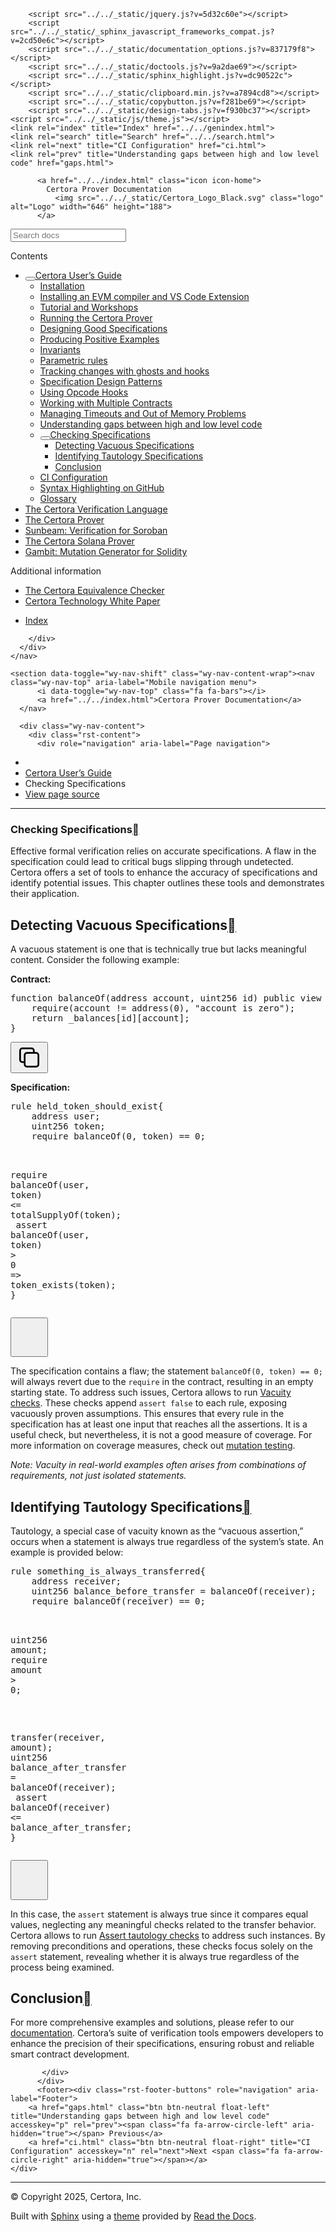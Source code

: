 <!DOCTYPE html><html class="writer-html5" lang="en" data-content_root="../../"><head>
  <meta charset="utf-8"><meta name="viewport" content="width=device-width, initial-scale=1">

  <meta name="viewport" content="width=device-width, initial-scale=1.0">
  <title>Checking Specifications — Certora Prover Documentation 0.0 documentation</title>
      <link rel="stylesheet" type="text/css" href="../../_static/pygments.css?v=80d5e7a1">
      <link rel="stylesheet" type="text/css" href="../../_static/css/theme.css?v=19f00094">
      <link rel="stylesheet" type="text/css" href="../../_static/copybutton.css?v=76b2166b">
      <link rel="stylesheet" type="text/css" href="../../_static/custom.css?v=098d337b">
      <link rel="stylesheet" type="text/css" href="../../_static/sphinx-design.min.css?v=87e54e7c">

  
  <!--[if lt IE 9]>
    <script src="../../_static/js/html5shiv.min.js"></script>
  <![endif]-->
  
        <script src="../../_static/jquery.js?v=5d32c60e"></script>
        <script src="../../_static/_sphinx_javascript_frameworks_compat.js?v=2cd50e6c"></script>
        <script src="../../_static/documentation_options.js?v=837179f8"></script>
        <script src="../../_static/doctools.js?v=9a2dae69"></script>
        <script src="../../_static/sphinx_highlight.js?v=dc90522c"></script>
        <script src="../../_static/clipboard.min.js?v=a7894cd8"></script>
        <script src="../../_static/copybutton.js?v=f281be69"></script>
        <script src="../../_static/design-tabs.js?v=f930bc37"></script>
    <script src="../../_static/js/theme.js"></script>
    <link rel="index" title="Index" href="../../genindex.html">
    <link rel="search" title="Search" href="../../search.html">
    <link rel="next" title="CI Configuration" href="ci.html">
    <link rel="prev" title="Understanding gaps between high and low level code" href="gaps.html"> 
</head>

<body class="wy-body-for-nav"> 
  <div class="wy-grid-for-nav">
    <nav data-toggle="wy-nav-shift" class="wy-nav-side">
      <div class="wy-side-scroll">
        <div class="wy-side-nav-search">

          
          
          <a href="../../index.html" class="icon icon-home">
            Certora Prover Documentation
              <img src="../../_static/Certora_Logo_Black.svg" class="logo" alt="Logo" width="646" height="188">
          </a>
<div role="search">
  <form id="rtd-search-form" class="wy-form" action="../../search.html" method="get">
    <input type="text" name="q" placeholder="Search docs" aria-label="Search docs">
    <input type="hidden" name="check_keywords" value="yes">
    <input type="hidden" name="area" value="default">
  </form>
</div>
        </div><div class="wy-menu wy-menu-vertical" data-spy="affix" role="navigation" aria-label="Navigation menu">
              <p class="caption" role="heading"><span class="caption-text">Contents</span></p>
<ul class="current" aria-expanded="true">
<li class="toctree-l1 current" aria-expanded="true"><a class="reference internal" href="index.html"><button class="toctree-expand" title="Open/close menu"></button>Certora User’s Guide</a><ul class="" aria-expanded="false">
<li class="toctree-l2"><a class="reference internal" href="install.html">Installation</a></li>
<li class="toctree-l2"><a class="reference internal" href="install_evm_compiler.html">Installing an EVM compiler and VS Code Extension</a></li>
<li class="toctree-l2"><a class="reference internal" href="tutorials.html">Tutorial and Workshops</a></li>
<li class="toctree-l2"><a class="reference internal" href="running.html">Running the Certora Prover</a></li>
<li class="toctree-l2"><a class="reference internal" href="properties/index.html">Designing Good Specifications</a></li>
<li class="toctree-l2"><a class="reference internal" href="satisfy.html">Producing Positive Examples</a></li>
<li class="toctree-l2"><a class="reference internal" href="invariants.html">Invariants</a></li>
<li class="toctree-l2"><a class="reference internal" href="parametric.html">Parametric rules</a></li>
<li class="toctree-l2"><a class="reference internal" href="ghosts.html">Tracking changes with ghosts and hooks</a></li>
<li class="toctree-l2"><a class="reference internal" href="patterns/index.html">Specification Design Patterns</a></li>
<li class="toctree-l2"><a class="reference internal" href="opcodes.html">Using Opcode Hooks</a></li>
<li class="toctree-l2"><a class="reference internal" href="multicontract/index.html">Working with Multiple Contracts</a></li>
<li class="toctree-l2"><a class="reference internal" href="out-of-resources/index.html">Managing Timeouts and Out of Memory Problems</a></li>
<li class="toctree-l2"><a class="reference internal" href="gaps.html">Understanding gaps between high and low level code</a></li>
<li class="toctree-l2 current" aria-expanded="true"><a class="reference internal current" href="#" aria-expanded="true"><button class="toctree-expand" title="Open/close menu"></button>Checking Specifications</a><ul>
<li class="toctree-l3"><a class="reference internal" href="#detecting-vacuous-specifications">Detecting Vacuous Specifications</a></li>
<li class="toctree-l3"><a class="reference internal" href="#identifying-tautology-specifications">Identifying Tautology Specifications</a></li>
<li class="toctree-l3"><a class="reference internal" href="#conclusion">Conclusion</a></li>
</ul>
</li>
<li class="toctree-l2"><a class="reference internal" href="ci.html">CI Configuration</a></li>
<li class="toctree-l2"><a class="reference internal" href="github_highlighting.html">Syntax Highlighting on GitHub</a></li>
<li class="toctree-l2"><a class="reference internal" href="glossary.html">Glossary</a></li>
</ul>
</li>
<li class="toctree-l1"><a class="reference internal" href="../cvl/index.html">The Certora Verification Language</a></li>
<li class="toctree-l1"><a class="reference internal" href="../prover/index.html">The Certora Prover</a></li>
<li class="toctree-l1"><a class="reference internal" href="../sunbeam/index.html">Sunbeam: Verification for Soroban</a></li>
<li class="toctree-l1"><a class="reference internal" href="../solana/index.html">The Certora Solana Prover</a></li>
<li class="toctree-l1"><a class="reference internal" href="../gambit/index.html">Gambit: Mutation Generator for Solidity</a></li>
</ul>
<p class="caption" role="heading"><span class="caption-text">Additional information</span></p>
<ul>
<li class="toctree-l1"><a class="reference internal" href="../equiv-check/index.html">The Certora Equivalence Checker</a></li>
<li class="toctree-l1"><a class="reference internal" href="../whitepaper/index.html">Certora Technology White Paper</a></li>
</ul>
<ul>
<li class="toctree-l1"><a class="reference internal" href="../../genindex.html">Index</a></li>
</ul>

        </div>
      </div>
    </nav>

    <section data-toggle="wy-nav-shift" class="wy-nav-content-wrap"><nav class="wy-nav-top" aria-label="Mobile navigation menu">
          <i data-toggle="wy-nav-top" class="fa fa-bars"></i>
          <a href="../../index.html">Certora Prover Documentation</a>
      </nav>

      <div class="wy-nav-content">
        <div class="rst-content">
          <div role="navigation" aria-label="Page navigation">
  <ul class="wy-breadcrumbs">
      <li><a href="../../index.html" class="icon icon-home" aria-label="Home"></a></li>
          <li class="breadcrumb-item"><a href="index.html">Certora User’s Guide</a></li>
      <li class="breadcrumb-item active">Checking Specifications</li>
      <li class="wy-breadcrumbs-aside">
            <a href="../../_sources/docs/user-guide/checking.md.txt" rel="nofollow"> View page source</a>
      </li>
  </ul>
  <hr>
</div>
          <div role="main" class="document" itemscope="itemscope" itemtype="http://schema.org/Article">
           <div itemprop="articleBody">
             
  <section id="checking-specifications">
<h1>Checking Specifications<a class="headerlink" href="#checking-specifications" title="Link to this heading"></a></h1>
<p>Effective formal verification relies on accurate specifications. A flaw in the specification could lead to critical bugs slipping through undetected. Certora offers a set of tools to enhance the accuracy of specifications and identify potential issues. This chapter outlines these tools and demonstrates their application.</p>
<section id="detecting-vacuous-specifications">
<h2>Detecting Vacuous Specifications<a class="headerlink" href="#detecting-vacuous-specifications" title="Link to this heading"></a></h2>
<p>A vacuous statement is one that is technically true but lacks meaningful content. Consider the following example:</p>
<p><strong>Contract:</strong></p>
<div class="highlight-solidity notranslate"><div class="highlight"><pre id="codecell0"><span></span><span class="kt">function</span><span class="w"> </span><span class="nv">balanceOf</span><span class="p">(</span><span class="kt">address</span><span class="w"> </span><span class="nv">account</span><span class="p">,</span><span class="w"> </span><span class="kt">uint256</span><span class="w"> </span><span class="nv">id</span><span class="p">)</span><span class="w"> </span><span class="kt">public</span><span class="w"> </span>view<span class="w"> </span>override<span class="w"> </span><span class="kt">returns</span><span class="w"> </span><span class="p">(</span><span class="kt">uint256</span><span class="p">)</span><span class="w"> </span><span class="p">{</span>
<span class="w">    </span><span class="kt">require</span><span class="p">(</span>account<span class="w"> </span><span class="o">!=</span><span class="w"> </span><span class="kt">address</span><span class="p">(</span><span class="m m-Decimal">0</span><span class="p">),</span><span class="w"> </span><span class="s2">"account is zero"</span><span class="p">);</span>
<span class="w">    </span><span class="kt">return</span><span class="w"> </span>_balances<span class="p">[</span>id<span class="p">][</span>account<span class="p">];</span>
<span class="p">}</span>
</pre><button class="copybtn o-tooltip--left" data-tooltip="Copy" data-clipboard-target="#codecell0">
      <svg xmlns="http://www.w3.org/2000/svg" class="icon icon-tabler icon-tabler-copy" width="44" height="44" viewBox="0 0 24 24" stroke-width="1.5" stroke="#000000" fill="none" stroke-linecap="round" stroke-linejoin="round">
  <title>Copy to clipboard</title>
  <path stroke="none" d="M0 0h24v24H0z" fill="none"></path>
  <rect x="8" y="8" width="12" height="12" rx="2"></rect>
  <path d="M16 8v-2a2 2 0 0 0 -2 -2h-8a2 2 0 0 0 -2 2v8a2 2 0 0 0 2 2h2"></path>
</svg>
    </button></div>
</div>
<p><strong>Specification:</strong></p>
<div class="highlight-cvl notranslate"><div class="highlight"><pre id="codecell1"><span></span><span class="k">rule</span><span class="w"> </span><span class="nc">held_token_should_exist</span><span class="p">{</span>
<span class="w">    </span><span class="kt">address</span><span class="w"> </span>user<span class="p">;</span>
<span class="w">    </span><span class="kt">uint256</span><span class="w"> </span>token<span class="p">;</span>
<span class="w">    </span><span class="kr">require</span><span class="w"> </span>balanceOf<span class="p">(</span><span class="m m-Decimal">0</span><span class="p">,</span><span class="w"> </span>token<span class="p">)</span><span class="w"> </span><span class="o">==</span><span class="w"> </span><span class="m m-Decimal">0</span><span class="p">;</span>

<span class="w">    </span><span class="kr">require</span><span class="w"> </span>balanceOf<span class="p">(</span>user<span class="p">,</span><span class="w"> </span>token<span class="p">)</span><span class="w"> </span><span class="o">&lt;=</span><span class="w"> </span>totalSupplyOf<span class="p">(</span>token<span class="p">);</span>
<span class="w">    </span><span class="kr">assert</span><span class="w"> </span>balanceOf<span class="p">(</span>user<span class="p">,</span><span class="w"> </span>token<span class="p">)</span><span class="w"> </span><span class="o">&gt;</span><span class="w"> </span><span class="m m-Decimal">0</span><span class="w"> </span><span class="o">=&gt;</span><span class="w"> </span>token_exists<span class="p">(</span>token<span class="p">);</span>
<span class="p">}</span>
</pre><button class="copybtn o-tooltip--left" data-tooltip="Copy" data-clipboard-target="#codecell1">
      <svg xmlns="http://www.w3.org/2000/svg" class="icon icon-tabler icon-tabler-copy" width="44" height="44" viewBox="0 0 24 24" stroke-width="1.5" stroke="#000000" fill="none" stroke-linecap="round" stroke-linejoin="round">
  <title>Copy to clipboard</title>
  <path stroke="none" d="M0 0h24v24H0z" fill="none"></path>
  <rect x="8" y="8" width="12" height="12" rx="2"></rect>
  <path d="M16 8v-2a2 2 0 0 0 -2 -2h-8a2 2 0 0 0 -2 2v8a2 2 0 0 0 2 2h2"></path>
</svg>
    </button></div>
</div>
<p>The specification contains a flaw; the statement <code class="docutils literal notranslate"><span class="pre">balanceOf(0,</span> <span class="pre">token)</span> <span class="pre">==</span> <span class="pre">0;</span></code> will always revert due to the <code class="docutils literal notranslate"><span class="pre">require</span></code> in the contract, resulting in an empty starting state. To address such issues, Certora allows to run <a class="reference external" href="https://docs.certora.com/en/latest/docs/prover/checking/sanity.html?highlight=rule%20sanity#sanity-vacuity">Vacuity checks</a>. These checks append <code class="docutils literal notranslate"><span class="pre">assert</span> <span class="pre">false</span></code> to each rule, exposing vacuously proven assumptions. This ensures that every rule in the specification has at least one input that reaches all the assertions. It is a useful check, but nevertheless, it is not a good measure of coverage.
For more information on coverage measures, check out <a class="reference external" href="https://docs.certora.com/en/latest/docs/prover/checking/mutation.html?highlight=rule%20mutation#mutation-testing">mutation testing</a>.</p>
<p><em>Note: Vacuity in real-world examples often arises from combinations of requirements, not just isolated statements.</em></p>
</section>
<section id="identifying-tautology-specifications">
<h2>Identifying Tautology Specifications<a class="headerlink" href="#identifying-tautology-specifications" title="Link to this heading"></a></h2>
<p>Tautology, a special case of vacuity known as the “vacuous assertion,” occurs when a statement is always true regardless of the system’s state. An example is provided below:</p>
<div class="highlight-cvl notranslate"><div class="highlight"><pre id="codecell2"><span></span><span class="k">rule</span><span class="w"> </span><span class="nc">something_is_always_transferred</span><span class="p">{</span>
<span class="w">    </span><span class="kt">address</span><span class="w"> </span>receiver<span class="p">;</span>
<span class="w">    </span><span class="kt">uint256</span><span class="w"> </span>balance_before_transfer<span class="w"> </span><span class="o">=</span><span class="w"> </span>balanceOf<span class="p">(</span>receiver<span class="p">);</span>
<span class="w">    </span><span class="kr">require</span><span class="w"> </span>balanceOf<span class="p">(</span>receiver<span class="p">)</span><span class="w"> </span><span class="o">==</span><span class="w"> </span><span class="m m-Decimal">0</span><span class="p">;</span>

<span class="w">    </span><span class="kt">uint256</span><span class="w"> </span>amount<span class="p">;</span>
<span class="w">    </span><span class="kr">require</span><span class="w"> </span>amount<span class="w"> </span><span class="o">&gt;</span><span class="w"> </span><span class="m m-Decimal">0</span><span class="p">;</span>

<span class="w">    </span>transfer<span class="p">(</span>receiver<span class="p">,</span><span class="w"> </span>amount<span class="p">);</span>
<span class="w">    </span><span class="kt">uint256</span><span class="w"> </span>balance_after_transfer<span class="w"> </span><span class="o">=</span><span class="w"> </span>balanceOf<span class="p">(</span>receiver<span class="p">);</span>
<span class="w">    </span><span class="kr">assert</span><span class="w"> </span>balanceOf<span class="p">(</span>receiver<span class="p">)</span><span class="w"> </span><span class="o">&lt;=</span><span class="w"> </span>balance_after_transfer<span class="p">;</span>
<span class="p">}</span>
</pre><button class="copybtn o-tooltip--left" data-tooltip="Copy" data-clipboard-target="#codecell2">
      <svg xmlns="http://www.w3.org/2000/svg" class="icon icon-tabler icon-tabler-copy" width="44" height="44" viewBox="0 0 24 24" stroke-width="1.5" stroke="#000000" fill="none" stroke-linecap="round" stroke-linejoin="round">
  <title>Copy to clipboard</title>
  <path stroke="none" d="M0 0h24v24H0z" fill="none"></path>
  <rect x="8" y="8" width="12" height="12" rx="2"></rect>
  <path d="M16 8v-2a2 2 0 0 0 -2 -2h-8a2 2 0 0 0 -2 2v8a2 2 0 0 0 2 2h2"></path>
</svg>
    </button></div>
</div>
<p>In this case, the <code class="docutils literal notranslate"><span class="pre">assert</span></code> statement is always true since it compares equal values, neglecting any meaningful checks related to the transfer behavior. Certora allows to run <a class="reference external" href="https://docs.certora.com/en/latest/docs/prover/checking/sanity.html?highlight=rule%20sanity#assert-tautology-checks">Assert tautology checks</a> to address such instances. By removing preconditions and operations, these checks focus solely on the <code class="docutils literal notranslate"><span class="pre">assert</span></code> statement, revealing whether it is always true regardless of the process being examined.</p>
</section>
<section id="conclusion">
<h2>Conclusion<a class="headerlink" href="#conclusion" title="Link to this heading"></a></h2>
<p>For more comprehensive examples and solutions, please refer to our <a class="reference external" href="https://docs.certora.com/en/latest/docs/prover/checking/index.html">documentation</a>. Certora’s suite of verification tools empowers developers to enhance the precision of their specifications, ensuring robust and reliable smart contract development.</p>
</section>
</section>


           </div>
          </div>
          <footer><div class="rst-footer-buttons" role="navigation" aria-label="Footer">
        <a href="gaps.html" class="btn btn-neutral float-left" title="Understanding gaps between high and low level code" accesskey="p" rel="prev"><span class="fa fa-arrow-circle-left" aria-hidden="true"></span> Previous</a>
        <a href="ci.html" class="btn btn-neutral float-right" title="CI Configuration" accesskey="n" rel="next">Next <span class="fa fa-arrow-circle-right" aria-hidden="true"></span></a>
    </div>

  <hr>

  <div role="contentinfo">
    <p>© Copyright 2025, Certora, Inc.</p>
  </div>

  Built with <a href="https://www.sphinx-doc.org/">Sphinx</a> using a
    <a href="https://github.com/readthedocs/sphinx_rtd_theme">theme</a>
    provided by <a href="https://readthedocs.org">Read the Docs</a>.
   

</footer>
        </div>
      </div>
    </section>
  </div>
  <script>
      jQuery(function () {
          SphinxRtdTheme.Navigation.enable(true);
      });
  </script> 


</body></html>